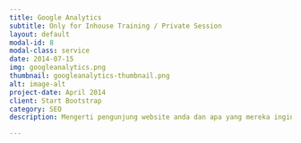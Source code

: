 ```yaml
---
title: Google Analytics
subtitle: Only for Inhouse Training / Private Session
layout: default
modal-id: 8
modal-class: service
date: 2014-07-15
img: googleanalytics.png
thumbnail: googleanalytics-thumbnail.png
alt: image-alt
project-date: April 2014
client: Start Bootstrap
category: SEO
description: Mengerti pengunjung website anda dan apa yang mereka inginkan adalah faktor sukses penting untuk digital marketing. Cara yang paling baik untuk itu adalah melalui statistik trafik website dan inilah yang ditawarkan oleh Google Analytics dengan gratis. Kita dapat menggunakan data yang ada untuk meningkatkan kinerja website.<br/><br/>Pelatihan Google Analytics akan mengajarkan cara implementasi dan melakukan analisis semua laporan data yang ada hingga data detail yang didapatkan melalui dimensions dan segments. Para peserta pelatihan juga bisa melakukan tracking untuk campaign, event dan goal. Materi Kursus Google Analytics ini praktis dan mencakup semua fungsi yang akan digunakan dalam kegiatan analisis setiap hari.

---
```

